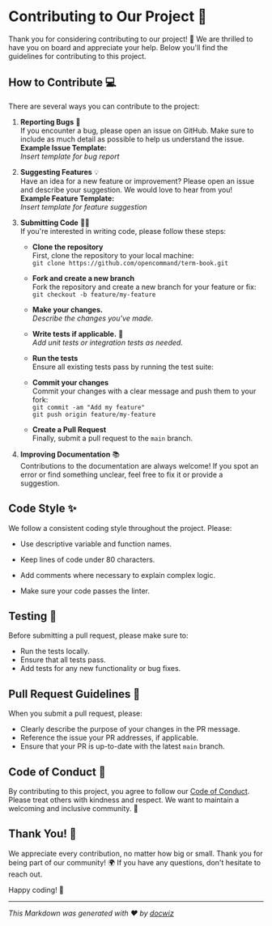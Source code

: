 # Contributing to Our Project 🚀

Thank you for considering contributing to our project! 🙌 We are thrilled to have you on board and appreciate your help. Below you'll find the guidelines for contributing to this project.

## How to Contribute 💻

There are several ways you can contribute to the project:

1. **Reporting Bugs** 🐞  
   If you encounter a bug, please open an issue on GitHub. Make sure to include as much detail as possible to help us understand the issue.  
   **Example Issue Template:**  
   _Insert template for bug report_

2. **Suggesting Features** 💡  
   Have an idea for a new feature or improvement? Please open an issue and describe your suggestion. We would love to hear from you!  
   **Example Feature Template:**  
   _Insert template for feature suggestion_

3. **Submitting Code** 🧑‍💻  
   If you're interested in writing code, please follow these steps:

   - **Clone the repository**  
     First, clone the repository to your local machine:  
     `git clone https://github.com/opencommand/term-book.git`
     
   - **Fork and create a new branch**  
     Fork the repository and create a new branch for your feature or fix:  
     `git checkout -b feature/my-feature`
   
   - **Make your changes.**  
     _Describe the changes you've made._

   - **Write tests if applicable.** 🧪  
     _Add unit tests or integration tests as needed._

   - **Run the tests**  
     Ensure all existing tests pass by running the test suite:  
     

   - **Commit your changes**  
     Commit your changes with a clear message and push them to your fork:  
     `git commit -am "Add my feature"`  
     `git push origin feature/my-feature`

   - **Create a Pull Request**  
     Finally, submit a pull request to the `main` branch.

4. **Improving Documentation** 📚  
   Contributions to the documentation are always welcome! If you spot an error or find something unclear, feel free to fix it or provide a suggestion.

## Code Style ✨

We follow a consistent coding style throughout the project. Please:

- Use descriptive variable and function names.
- Keep lines of code under 80 characters.
- Add comments where necessary to explain complex logic.


- Make sure your code passes the linter.

## Testing 🧪

Before submitting a pull request, please make sure to:

- Run the tests locally.
- Ensure that all tests pass.
- Add tests for any new functionality or bug fixes.

## Pull Request Guidelines 📩

When you submit a pull request, please:

- Clearly describe the purpose of your changes in the PR message.
- Reference the issue your PR addresses, if applicable.
- Ensure that your PR is up-to-date with the latest `main` branch.

## Code of Conduct 🌟

By contributing to this project, you agree to follow our [Code of Conduct](CODE_OF_CONDUCT.md). Please treat others with kindness and respect. We want to maintain a welcoming and inclusive community. 💖

## Thank You! 🎉

We appreciate every contribution, no matter how big or small. Thank you for being part of our community! 🌍 If you have any questions, don't hesitate to reach out.

Happy coding! 🚀

---

_This Markdown was generated with ❤️ by [docwiz](https://github.com/ansurfen/docwiz)_